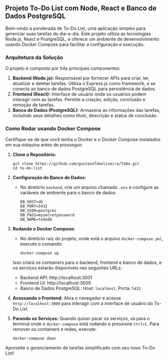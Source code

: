 ## Projeto To-Do List com Node, React e Banco de Dados PostgreSQL

Bem-vindo a ponderada de To-Do List, uma aplicação simples para gerenciar suas tarefas do dia-a-dia. Este projeto utiliza as tecnologias Node.js, React e PostgreSQL, e oferece um ambiente de desenvolvimento usando Docker Compose para facilitar a configuração e execução.

### Arquitetura da Solução

O projeto é composto por três principais componentes:

1. **Backend (Node.js):** Responsável por fornecer APIs para criar, ler, atualizar e deletar tarefas. Utiliza o Express.js como framework, e se conecta ao banco de dados PostgreSQL para persistência de dados.
2. **Frontend (React):** Interface de usuário onde os usuários podem interagir com as tarefas. Permite a criação, edição, conclusão e remoção de tarefas.
3. **Banco de Dados (PostgreSQL):** Armazena as informações das tarefas, incluindo seus detalhes como título, descrição e status de conclusão.

### Como Rodar usando Docker Compose

Certifique-se de que você tenha o Docker e o Docker Compose instalados em sua máquina antes de prosseguir.

1. **Clone o Repositório:**

   ```
   git clone https://github.com/gustavofdeoliveira/ToDo.git
   cd to-do-list
   ```
2. **Configuração do Banco de Dados:**

   - No diretório `backend`, crie um arquivo chamado `.env` e configure as variáveis de ambiente para o banco de dados:
     ```
     DB_HOST=db
     DB_PORT=5432
     DB_USER=postgres
     DB_PASS=mysecretpassword
     DB_NAME=tododb
     ```
3. **Rodando o Docker Compose:**

   - No diretório raiz do projeto, onde está o arquivo `docker-compose.yml`, execute o comando:
     ```
     docker-compose up
     ```

   Isso criará os containers para o backend, frontend e banco de dados, e os serviços estarão disponíveis nas seguintes URLs:

   - Backend API: http://localhost:3001
   - Frontend UI: http://localhost:3000
   - Banco de Dados PostgreSQL: Host: `localhost`, Porta: `5432`
4. **Acessando o Frontend:**
   Abra o navegador e acesse `http://localhost:3000` para interagir com a interface de usuário do To-Do List.
5. **Parando os Serviços:**
   Quando quiser parar os serviços, vá para o terminal onde o `docker-compose` está rodando e pressione `Ctrl+C`. Para remover os containers e redes, execute:

   ```
   docker-compose down
   ```

Aproveite o gerenciamento de tarefas simplificado com seu novo To-Do List!
